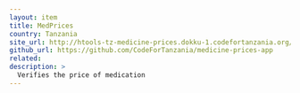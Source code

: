 ```yaml
---
layout: item
title: MedPrices 
country: Tanzania
site_url: http://htools-tz-medicine-prices.dokku-1.codefortanzania.org/
github_url: https://github.com/CodeForTanzania/medicine-prices-app
related: 
description: >
  Verifies the price of medication
---
```

